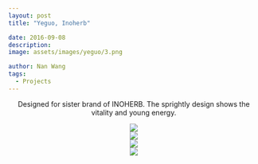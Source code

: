 ```yaml
---
layout: post
title: "Yeguo, Inoherb"

date: 2016-09-08
description:
image: assets/images/yeguo/3.png

author: Nan Wang
tags:
  - Projects
---
```


<div class="section-padding bg-white" align="center">


Designed for sister brand of INOHERB. The sprightly design shows the vitality and young energy.

</div>

<div class="section-padding" align="center">
<img source type="img/png" src="{{ "assets/images/yeguo/1.png" | relative_url }}"/>
</div>

<div class="section-padding" align="center">
<img source type="img/png" src="{{ "assets/images/yeguo/2.png" | relative_url }}"/>
</div>


<div class="section-padding" align="center">
<img source type="img/png" src="{{ "assets/images/yeguo/3.png" | relative_url }}"/>
</div>


<div class="section-padding" align="center">
<img source type="img/png" src="{{ "assets/imagesyeguoHnn/4.png" | relative_url }}"/>
</div>
